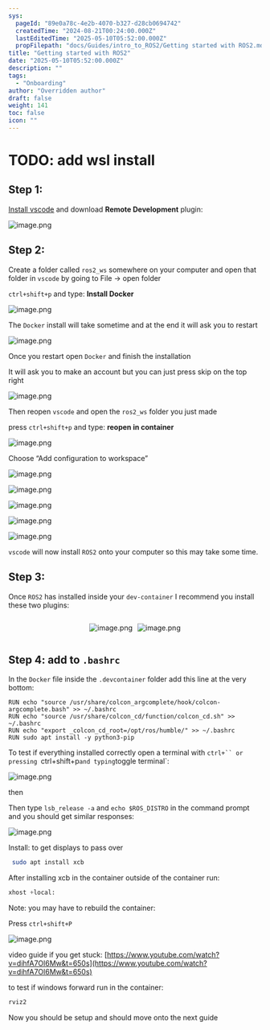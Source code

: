 ```yaml
---
sys:
  pageId: "89e0a78c-4e2b-4070-b327-d28cb0694742"
  createdTime: "2024-08-21T00:24:00.000Z"
  lastEditedTime: "2025-05-10T05:52:00.000Z"
  propFilepath: "docs/Guides/intro_to_ROS2/Getting started with ROS2.md"
title: "Getting started with ROS2"
date: "2025-05-10T05:52:00.000Z"
description: ""
tags:
  - "Onboarding"
author: "Overridden author"
draft: false
weight: 141
toc: false
icon: ""
---
```


# TODO: add wsl install

## Step 1:

[Install vscode](https://code.visualstudio.com/download) and download **Remote Development** plugin:

![image.png](https://prod-files-secure.s3.us-west-2.amazonaws.com/d518164a-d88e-44d1-a4ee-3adb3bd8bce0/efb52993-1881-4a40-b95e-6f020334f022/image.png?X-Amz-Algorithm=AWS4-HMAC-SHA256&X-Amz-Content-Sha256=UNSIGNED-PAYLOAD&X-Amz-Credential=ASIAZI2LB4663IW5B7NG%2F20250519%2Fus-west-2%2Fs3%2Faws4_request&X-Amz-Date=20250519T034045Z&X-Amz-Expires=3600&X-Amz-Security-Token=IQoJb3JpZ2luX2VjEMj%2F%2F%2F%2F%2F%2F%2F%2F%2F%2FwEaCXVzLXdlc3QtMiJHMEUCIC9qWZie29pqEcRea5PzIHe7L0Wi18JNwlq2ai3%2BM6D7AiEAvrZKuYhlwhrn%2BxmiFYaytD3ifNqFwmGghq6ey6Q0%2ByEqiAQIgf%2F%2F%2F%2F%2F%2F%2F%2F%2F%2FARAAGgw2Mzc0MjMxODM4MDUiDEQFVOu7RO1ovz3GuSrcA4KNaeu4LferVnFvyBzinBC%2FoBBIjQmfbAjH0aue1pqTW%2Fe%2BWB3772T7f3OqmKsmM3HFMeM2I%2Bc9ll9hPyZfRVHSbyJboxW34O%2BZVPzJ9kg5bBMQ5YCIyj2cQaTY5aSK3vSjOsXahLgQ3fiBYyaC0GZmGqO10OIx%2Bw8lANsvm7S56GybKMVSML9xc3FGWA0vlVmwg6hDJW2Z%2BzLks4zYF6oP2%2F9eecWkgaWexx7Pw%2BMJ6o8NGg7hcfx5M0gv1NJzPE8MgOYCU5HC9q6JKrGeR7Aioa8lYOPyJht4u%2BBWZApWx9x99BkBP2t3SbdQNJZDMn1z7bJHqW5E96kydLWBXWMtFNmtEg4%2FTepR4CVG9Yvs0oVCfr%2FbC2WnUE%2BSMZmTZl5TSclFCAabs0HqUqUBMpZGwq8jKJYcMrQ90mBKXhfOsZRJID91i%2Bx8yHYYMiO6SO9onHnji9VteuxpRowpmVZvqb5VjKhPD3LXp79SP1cjjnDFdZ0e9DqkiW%2BgJLdb%2B1VlU3dNNWJR5Qe1lvch2JjsVIYUPrJwEZBMoWKoTIKiGVrG%2F4ZnoPqeNbgQD81p0PK3M%2FZpS6CCFEpYDwepuZ3w%2B0Z4vZEe8jcaAMpHQpkJtA1Wn40ATYefgVp0MMPsqcEGOqUBj%2BXkOR9B0pSZpcmacXg3hJz2R9WFDOC%2FnAqOcIi239VV%2BUzZ955TywoGDz1LoMXYf2fzdNQPFRIMvmloloE2Nw02gAPcGrTzR7K3wtkjamGoojjO8L%2BdsALUor8xTZ9Yy3IQM5JP3evq1a6o1IZc9orGByB%2B7mpxLh7XBWDrt5pirZQ6uMBPxRIh%2FwZbJVI%2FT3E9zAnhA1SvVAa59nXnJA2Qmds7&X-Amz-Signature=c631b7ede33487a1516058f7a9a6b8665e03b4bb3c0359bfffaa52a48af5d41d&X-Amz-SignedHeaders=host&x-id=GetObject)

## Step 2:

Create a folder called `ros2_ws` somewhere on your computer and open that folder in `vscode` by going to File → open folder 

`ctrl+shift+p` and type: **Install Docker**

![image.png](https://prod-files-secure.s3.us-west-2.amazonaws.com/d518164a-d88e-44d1-a4ee-3adb3bd8bce0/2269dc0e-1cd5-47ff-bceb-c04ad9b2eab0/image.png?X-Amz-Algorithm=AWS4-HMAC-SHA256&X-Amz-Content-Sha256=UNSIGNED-PAYLOAD&X-Amz-Credential=ASIAZI2LB4663IW5B7NG%2F20250519%2Fus-west-2%2Fs3%2Faws4_request&X-Amz-Date=20250519T034045Z&X-Amz-Expires=3600&X-Amz-Security-Token=IQoJb3JpZ2luX2VjEMj%2F%2F%2F%2F%2F%2F%2F%2F%2F%2FwEaCXVzLXdlc3QtMiJHMEUCIC9qWZie29pqEcRea5PzIHe7L0Wi18JNwlq2ai3%2BM6D7AiEAvrZKuYhlwhrn%2BxmiFYaytD3ifNqFwmGghq6ey6Q0%2ByEqiAQIgf%2F%2F%2F%2F%2F%2F%2F%2F%2F%2FARAAGgw2Mzc0MjMxODM4MDUiDEQFVOu7RO1ovz3GuSrcA4KNaeu4LferVnFvyBzinBC%2FoBBIjQmfbAjH0aue1pqTW%2Fe%2BWB3772T7f3OqmKsmM3HFMeM2I%2Bc9ll9hPyZfRVHSbyJboxW34O%2BZVPzJ9kg5bBMQ5YCIyj2cQaTY5aSK3vSjOsXahLgQ3fiBYyaC0GZmGqO10OIx%2Bw8lANsvm7S56GybKMVSML9xc3FGWA0vlVmwg6hDJW2Z%2BzLks4zYF6oP2%2F9eecWkgaWexx7Pw%2BMJ6o8NGg7hcfx5M0gv1NJzPE8MgOYCU5HC9q6JKrGeR7Aioa8lYOPyJht4u%2BBWZApWx9x99BkBP2t3SbdQNJZDMn1z7bJHqW5E96kydLWBXWMtFNmtEg4%2FTepR4CVG9Yvs0oVCfr%2FbC2WnUE%2BSMZmTZl5TSclFCAabs0HqUqUBMpZGwq8jKJYcMrQ90mBKXhfOsZRJID91i%2Bx8yHYYMiO6SO9onHnji9VteuxpRowpmVZvqb5VjKhPD3LXp79SP1cjjnDFdZ0e9DqkiW%2BgJLdb%2B1VlU3dNNWJR5Qe1lvch2JjsVIYUPrJwEZBMoWKoTIKiGVrG%2F4ZnoPqeNbgQD81p0PK3M%2FZpS6CCFEpYDwepuZ3w%2B0Z4vZEe8jcaAMpHQpkJtA1Wn40ATYefgVp0MMPsqcEGOqUBj%2BXkOR9B0pSZpcmacXg3hJz2R9WFDOC%2FnAqOcIi239VV%2BUzZ955TywoGDz1LoMXYf2fzdNQPFRIMvmloloE2Nw02gAPcGrTzR7K3wtkjamGoojjO8L%2BdsALUor8xTZ9Yy3IQM5JP3evq1a6o1IZc9orGByB%2B7mpxLh7XBWDrt5pirZQ6uMBPxRIh%2FwZbJVI%2FT3E9zAnhA1SvVAa59nXnJA2Qmds7&X-Amz-Signature=4d997cf8132e12e9792e80ac73ee28c484ab2c8ecc483ab609127c0d852bcffe&X-Amz-SignedHeaders=host&x-id=GetObject)

The `Docker` install will take sometime and at the end it will ask you to restart

![image.png](https://prod-files-secure.s3.us-west-2.amazonaws.com/d518164a-d88e-44d1-a4ee-3adb3bd8bce0/ed233f78-be33-4b1f-b89c-9c346c0e961e/image.png?X-Amz-Algorithm=AWS4-HMAC-SHA256&X-Amz-Content-Sha256=UNSIGNED-PAYLOAD&X-Amz-Credential=ASIAZI2LB4663IW5B7NG%2F20250519%2Fus-west-2%2Fs3%2Faws4_request&X-Amz-Date=20250519T034045Z&X-Amz-Expires=3600&X-Amz-Security-Token=IQoJb3JpZ2luX2VjEMj%2F%2F%2F%2F%2F%2F%2F%2F%2F%2FwEaCXVzLXdlc3QtMiJHMEUCIC9qWZie29pqEcRea5PzIHe7L0Wi18JNwlq2ai3%2BM6D7AiEAvrZKuYhlwhrn%2BxmiFYaytD3ifNqFwmGghq6ey6Q0%2ByEqiAQIgf%2F%2F%2F%2F%2F%2F%2F%2F%2F%2FARAAGgw2Mzc0MjMxODM4MDUiDEQFVOu7RO1ovz3GuSrcA4KNaeu4LferVnFvyBzinBC%2FoBBIjQmfbAjH0aue1pqTW%2Fe%2BWB3772T7f3OqmKsmM3HFMeM2I%2Bc9ll9hPyZfRVHSbyJboxW34O%2BZVPzJ9kg5bBMQ5YCIyj2cQaTY5aSK3vSjOsXahLgQ3fiBYyaC0GZmGqO10OIx%2Bw8lANsvm7S56GybKMVSML9xc3FGWA0vlVmwg6hDJW2Z%2BzLks4zYF6oP2%2F9eecWkgaWexx7Pw%2BMJ6o8NGg7hcfx5M0gv1NJzPE8MgOYCU5HC9q6JKrGeR7Aioa8lYOPyJht4u%2BBWZApWx9x99BkBP2t3SbdQNJZDMn1z7bJHqW5E96kydLWBXWMtFNmtEg4%2FTepR4CVG9Yvs0oVCfr%2FbC2WnUE%2BSMZmTZl5TSclFCAabs0HqUqUBMpZGwq8jKJYcMrQ90mBKXhfOsZRJID91i%2Bx8yHYYMiO6SO9onHnji9VteuxpRowpmVZvqb5VjKhPD3LXp79SP1cjjnDFdZ0e9DqkiW%2BgJLdb%2B1VlU3dNNWJR5Qe1lvch2JjsVIYUPrJwEZBMoWKoTIKiGVrG%2F4ZnoPqeNbgQD81p0PK3M%2FZpS6CCFEpYDwepuZ3w%2B0Z4vZEe8jcaAMpHQpkJtA1Wn40ATYefgVp0MMPsqcEGOqUBj%2BXkOR9B0pSZpcmacXg3hJz2R9WFDOC%2FnAqOcIi239VV%2BUzZ955TywoGDz1LoMXYf2fzdNQPFRIMvmloloE2Nw02gAPcGrTzR7K3wtkjamGoojjO8L%2BdsALUor8xTZ9Yy3IQM5JP3evq1a6o1IZc9orGByB%2B7mpxLh7XBWDrt5pirZQ6uMBPxRIh%2FwZbJVI%2FT3E9zAnhA1SvVAa59nXnJA2Qmds7&X-Amz-Signature=9d323111e485ecc861aa8be379866a49222768b84483567edd503d37723bc03e&X-Amz-SignedHeaders=host&x-id=GetObject)

Once you restart open `Docker` and finish the installation

It will ask you to make an account but you can just press skip on the top right

![image.png](https://prod-files-secure.s3.us-west-2.amazonaws.com/d518164a-d88e-44d1-a4ee-3adb3bd8bce0/21010ad9-1659-4fd9-9f59-9932a09b2a3d/image.png?X-Amz-Algorithm=AWS4-HMAC-SHA256&X-Amz-Content-Sha256=UNSIGNED-PAYLOAD&X-Amz-Credential=ASIAZI2LB4663IW5B7NG%2F20250519%2Fus-west-2%2Fs3%2Faws4_request&X-Amz-Date=20250519T034045Z&X-Amz-Expires=3600&X-Amz-Security-Token=IQoJb3JpZ2luX2VjEMj%2F%2F%2F%2F%2F%2F%2F%2F%2F%2FwEaCXVzLXdlc3QtMiJHMEUCIC9qWZie29pqEcRea5PzIHe7L0Wi18JNwlq2ai3%2BM6D7AiEAvrZKuYhlwhrn%2BxmiFYaytD3ifNqFwmGghq6ey6Q0%2ByEqiAQIgf%2F%2F%2F%2F%2F%2F%2F%2F%2F%2FARAAGgw2Mzc0MjMxODM4MDUiDEQFVOu7RO1ovz3GuSrcA4KNaeu4LferVnFvyBzinBC%2FoBBIjQmfbAjH0aue1pqTW%2Fe%2BWB3772T7f3OqmKsmM3HFMeM2I%2Bc9ll9hPyZfRVHSbyJboxW34O%2BZVPzJ9kg5bBMQ5YCIyj2cQaTY5aSK3vSjOsXahLgQ3fiBYyaC0GZmGqO10OIx%2Bw8lANsvm7S56GybKMVSML9xc3FGWA0vlVmwg6hDJW2Z%2BzLks4zYF6oP2%2F9eecWkgaWexx7Pw%2BMJ6o8NGg7hcfx5M0gv1NJzPE8MgOYCU5HC9q6JKrGeR7Aioa8lYOPyJht4u%2BBWZApWx9x99BkBP2t3SbdQNJZDMn1z7bJHqW5E96kydLWBXWMtFNmtEg4%2FTepR4CVG9Yvs0oVCfr%2FbC2WnUE%2BSMZmTZl5TSclFCAabs0HqUqUBMpZGwq8jKJYcMrQ90mBKXhfOsZRJID91i%2Bx8yHYYMiO6SO9onHnji9VteuxpRowpmVZvqb5VjKhPD3LXp79SP1cjjnDFdZ0e9DqkiW%2BgJLdb%2B1VlU3dNNWJR5Qe1lvch2JjsVIYUPrJwEZBMoWKoTIKiGVrG%2F4ZnoPqeNbgQD81p0PK3M%2FZpS6CCFEpYDwepuZ3w%2B0Z4vZEe8jcaAMpHQpkJtA1Wn40ATYefgVp0MMPsqcEGOqUBj%2BXkOR9B0pSZpcmacXg3hJz2R9WFDOC%2FnAqOcIi239VV%2BUzZ955TywoGDz1LoMXYf2fzdNQPFRIMvmloloE2Nw02gAPcGrTzR7K3wtkjamGoojjO8L%2BdsALUor8xTZ9Yy3IQM5JP3evq1a6o1IZc9orGByB%2B7mpxLh7XBWDrt5pirZQ6uMBPxRIh%2FwZbJVI%2FT3E9zAnhA1SvVAa59nXnJA2Qmds7&X-Amz-Signature=f73c148d45e3b571460228f75937b2c11de198b5ee1a9046f0eec91ba523e2b0&X-Amz-SignedHeaders=host&x-id=GetObject)

Then reopen `vscode` and open the `ros2_ws` folder you just made

press `ctrl+shift+p` and type: **reopen in container**

![image.png](https://prod-files-secure.s3.us-west-2.amazonaws.com/d518164a-d88e-44d1-a4ee-3adb3bd8bce0/4e93b8c2-41ad-488c-8095-c74205196118/image.png?X-Amz-Algorithm=AWS4-HMAC-SHA256&X-Amz-Content-Sha256=UNSIGNED-PAYLOAD&X-Amz-Credential=ASIAZI2LB4663IW5B7NG%2F20250519%2Fus-west-2%2Fs3%2Faws4_request&X-Amz-Date=20250519T034045Z&X-Amz-Expires=3600&X-Amz-Security-Token=IQoJb3JpZ2luX2VjEMj%2F%2F%2F%2F%2F%2F%2F%2F%2F%2FwEaCXVzLXdlc3QtMiJHMEUCIC9qWZie29pqEcRea5PzIHe7L0Wi18JNwlq2ai3%2BM6D7AiEAvrZKuYhlwhrn%2BxmiFYaytD3ifNqFwmGghq6ey6Q0%2ByEqiAQIgf%2F%2F%2F%2F%2F%2F%2F%2F%2F%2FARAAGgw2Mzc0MjMxODM4MDUiDEQFVOu7RO1ovz3GuSrcA4KNaeu4LferVnFvyBzinBC%2FoBBIjQmfbAjH0aue1pqTW%2Fe%2BWB3772T7f3OqmKsmM3HFMeM2I%2Bc9ll9hPyZfRVHSbyJboxW34O%2BZVPzJ9kg5bBMQ5YCIyj2cQaTY5aSK3vSjOsXahLgQ3fiBYyaC0GZmGqO10OIx%2Bw8lANsvm7S56GybKMVSML9xc3FGWA0vlVmwg6hDJW2Z%2BzLks4zYF6oP2%2F9eecWkgaWexx7Pw%2BMJ6o8NGg7hcfx5M0gv1NJzPE8MgOYCU5HC9q6JKrGeR7Aioa8lYOPyJht4u%2BBWZApWx9x99BkBP2t3SbdQNJZDMn1z7bJHqW5E96kydLWBXWMtFNmtEg4%2FTepR4CVG9Yvs0oVCfr%2FbC2WnUE%2BSMZmTZl5TSclFCAabs0HqUqUBMpZGwq8jKJYcMrQ90mBKXhfOsZRJID91i%2Bx8yHYYMiO6SO9onHnji9VteuxpRowpmVZvqb5VjKhPD3LXp79SP1cjjnDFdZ0e9DqkiW%2BgJLdb%2B1VlU3dNNWJR5Qe1lvch2JjsVIYUPrJwEZBMoWKoTIKiGVrG%2F4ZnoPqeNbgQD81p0PK3M%2FZpS6CCFEpYDwepuZ3w%2B0Z4vZEe8jcaAMpHQpkJtA1Wn40ATYefgVp0MMPsqcEGOqUBj%2BXkOR9B0pSZpcmacXg3hJz2R9WFDOC%2FnAqOcIi239VV%2BUzZ955TywoGDz1LoMXYf2fzdNQPFRIMvmloloE2Nw02gAPcGrTzR7K3wtkjamGoojjO8L%2BdsALUor8xTZ9Yy3IQM5JP3evq1a6o1IZc9orGByB%2B7mpxLh7XBWDrt5pirZQ6uMBPxRIh%2FwZbJVI%2FT3E9zAnhA1SvVAa59nXnJA2Qmds7&X-Amz-Signature=9a5ffe9152bced0168ab86261462db0b599ce02d020370fcb7701d868fcf30e1&X-Amz-SignedHeaders=host&x-id=GetObject)

Choose “Add configuration to workspace”

![image.png](https://prod-files-secure.s3.us-west-2.amazonaws.com/d518164a-d88e-44d1-a4ee-3adb3bd8bce0/9560b282-5060-4989-ba37-97e7b2c22476/image.png?X-Amz-Algorithm=AWS4-HMAC-SHA256&X-Amz-Content-Sha256=UNSIGNED-PAYLOAD&X-Amz-Credential=ASIAZI2LB4663IW5B7NG%2F20250519%2Fus-west-2%2Fs3%2Faws4_request&X-Amz-Date=20250519T034045Z&X-Amz-Expires=3600&X-Amz-Security-Token=IQoJb3JpZ2luX2VjEMj%2F%2F%2F%2F%2F%2F%2F%2F%2F%2FwEaCXVzLXdlc3QtMiJHMEUCIC9qWZie29pqEcRea5PzIHe7L0Wi18JNwlq2ai3%2BM6D7AiEAvrZKuYhlwhrn%2BxmiFYaytD3ifNqFwmGghq6ey6Q0%2ByEqiAQIgf%2F%2F%2F%2F%2F%2F%2F%2F%2F%2FARAAGgw2Mzc0MjMxODM4MDUiDEQFVOu7RO1ovz3GuSrcA4KNaeu4LferVnFvyBzinBC%2FoBBIjQmfbAjH0aue1pqTW%2Fe%2BWB3772T7f3OqmKsmM3HFMeM2I%2Bc9ll9hPyZfRVHSbyJboxW34O%2BZVPzJ9kg5bBMQ5YCIyj2cQaTY5aSK3vSjOsXahLgQ3fiBYyaC0GZmGqO10OIx%2Bw8lANsvm7S56GybKMVSML9xc3FGWA0vlVmwg6hDJW2Z%2BzLks4zYF6oP2%2F9eecWkgaWexx7Pw%2BMJ6o8NGg7hcfx5M0gv1NJzPE8MgOYCU5HC9q6JKrGeR7Aioa8lYOPyJht4u%2BBWZApWx9x99BkBP2t3SbdQNJZDMn1z7bJHqW5E96kydLWBXWMtFNmtEg4%2FTepR4CVG9Yvs0oVCfr%2FbC2WnUE%2BSMZmTZl5TSclFCAabs0HqUqUBMpZGwq8jKJYcMrQ90mBKXhfOsZRJID91i%2Bx8yHYYMiO6SO9onHnji9VteuxpRowpmVZvqb5VjKhPD3LXp79SP1cjjnDFdZ0e9DqkiW%2BgJLdb%2B1VlU3dNNWJR5Qe1lvch2JjsVIYUPrJwEZBMoWKoTIKiGVrG%2F4ZnoPqeNbgQD81p0PK3M%2FZpS6CCFEpYDwepuZ3w%2B0Z4vZEe8jcaAMpHQpkJtA1Wn40ATYefgVp0MMPsqcEGOqUBj%2BXkOR9B0pSZpcmacXg3hJz2R9WFDOC%2FnAqOcIi239VV%2BUzZ955TywoGDz1LoMXYf2fzdNQPFRIMvmloloE2Nw02gAPcGrTzR7K3wtkjamGoojjO8L%2BdsALUor8xTZ9Yy3IQM5JP3evq1a6o1IZc9orGByB%2B7mpxLh7XBWDrt5pirZQ6uMBPxRIh%2FwZbJVI%2FT3E9zAnhA1SvVAa59nXnJA2Qmds7&X-Amz-Signature=a163234655492f55591eee3818c2220cc9282c91f7c65a371cde202d8f44bca7&X-Amz-SignedHeaders=host&x-id=GetObject)

![image.png](https://prod-files-secure.s3.us-west-2.amazonaws.com/d518164a-d88e-44d1-a4ee-3adb3bd8bce0/2ee63f81-886b-48e8-a553-dc6e5eac99e4/image.png?X-Amz-Algorithm=AWS4-HMAC-SHA256&X-Amz-Content-Sha256=UNSIGNED-PAYLOAD&X-Amz-Credential=ASIAZI2LB4663IW5B7NG%2F20250519%2Fus-west-2%2Fs3%2Faws4_request&X-Amz-Date=20250519T034045Z&X-Amz-Expires=3600&X-Amz-Security-Token=IQoJb3JpZ2luX2VjEMj%2F%2F%2F%2F%2F%2F%2F%2F%2F%2FwEaCXVzLXdlc3QtMiJHMEUCIC9qWZie29pqEcRea5PzIHe7L0Wi18JNwlq2ai3%2BM6D7AiEAvrZKuYhlwhrn%2BxmiFYaytD3ifNqFwmGghq6ey6Q0%2ByEqiAQIgf%2F%2F%2F%2F%2F%2F%2F%2F%2F%2FARAAGgw2Mzc0MjMxODM4MDUiDEQFVOu7RO1ovz3GuSrcA4KNaeu4LferVnFvyBzinBC%2FoBBIjQmfbAjH0aue1pqTW%2Fe%2BWB3772T7f3OqmKsmM3HFMeM2I%2Bc9ll9hPyZfRVHSbyJboxW34O%2BZVPzJ9kg5bBMQ5YCIyj2cQaTY5aSK3vSjOsXahLgQ3fiBYyaC0GZmGqO10OIx%2Bw8lANsvm7S56GybKMVSML9xc3FGWA0vlVmwg6hDJW2Z%2BzLks4zYF6oP2%2F9eecWkgaWexx7Pw%2BMJ6o8NGg7hcfx5M0gv1NJzPE8MgOYCU5HC9q6JKrGeR7Aioa8lYOPyJht4u%2BBWZApWx9x99BkBP2t3SbdQNJZDMn1z7bJHqW5E96kydLWBXWMtFNmtEg4%2FTepR4CVG9Yvs0oVCfr%2FbC2WnUE%2BSMZmTZl5TSclFCAabs0HqUqUBMpZGwq8jKJYcMrQ90mBKXhfOsZRJID91i%2Bx8yHYYMiO6SO9onHnji9VteuxpRowpmVZvqb5VjKhPD3LXp79SP1cjjnDFdZ0e9DqkiW%2BgJLdb%2B1VlU3dNNWJR5Qe1lvch2JjsVIYUPrJwEZBMoWKoTIKiGVrG%2F4ZnoPqeNbgQD81p0PK3M%2FZpS6CCFEpYDwepuZ3w%2B0Z4vZEe8jcaAMpHQpkJtA1Wn40ATYefgVp0MMPsqcEGOqUBj%2BXkOR9B0pSZpcmacXg3hJz2R9WFDOC%2FnAqOcIi239VV%2BUzZ955TywoGDz1LoMXYf2fzdNQPFRIMvmloloE2Nw02gAPcGrTzR7K3wtkjamGoojjO8L%2BdsALUor8xTZ9Yy3IQM5JP3evq1a6o1IZc9orGByB%2B7mpxLh7XBWDrt5pirZQ6uMBPxRIh%2FwZbJVI%2FT3E9zAnhA1SvVAa59nXnJA2Qmds7&X-Amz-Signature=0c5df9b9389763a1868004149012d7eb68536ee0b71c236281289781851deb22&X-Amz-SignedHeaders=host&x-id=GetObject)

![image.png](https://prod-files-secure.s3.us-west-2.amazonaws.com/d518164a-d88e-44d1-a4ee-3adb3bd8bce0/ae1580b2-b048-407e-aed9-b584224a7a04/image.png?X-Amz-Algorithm=AWS4-HMAC-SHA256&X-Amz-Content-Sha256=UNSIGNED-PAYLOAD&X-Amz-Credential=ASIAZI2LB4663IW5B7NG%2F20250519%2Fus-west-2%2Fs3%2Faws4_request&X-Amz-Date=20250519T034045Z&X-Amz-Expires=3600&X-Amz-Security-Token=IQoJb3JpZ2luX2VjEMj%2F%2F%2F%2F%2F%2F%2F%2F%2F%2FwEaCXVzLXdlc3QtMiJHMEUCIC9qWZie29pqEcRea5PzIHe7L0Wi18JNwlq2ai3%2BM6D7AiEAvrZKuYhlwhrn%2BxmiFYaytD3ifNqFwmGghq6ey6Q0%2ByEqiAQIgf%2F%2F%2F%2F%2F%2F%2F%2F%2F%2FARAAGgw2Mzc0MjMxODM4MDUiDEQFVOu7RO1ovz3GuSrcA4KNaeu4LferVnFvyBzinBC%2FoBBIjQmfbAjH0aue1pqTW%2Fe%2BWB3772T7f3OqmKsmM3HFMeM2I%2Bc9ll9hPyZfRVHSbyJboxW34O%2BZVPzJ9kg5bBMQ5YCIyj2cQaTY5aSK3vSjOsXahLgQ3fiBYyaC0GZmGqO10OIx%2Bw8lANsvm7S56GybKMVSML9xc3FGWA0vlVmwg6hDJW2Z%2BzLks4zYF6oP2%2F9eecWkgaWexx7Pw%2BMJ6o8NGg7hcfx5M0gv1NJzPE8MgOYCU5HC9q6JKrGeR7Aioa8lYOPyJht4u%2BBWZApWx9x99BkBP2t3SbdQNJZDMn1z7bJHqW5E96kydLWBXWMtFNmtEg4%2FTepR4CVG9Yvs0oVCfr%2FbC2WnUE%2BSMZmTZl5TSclFCAabs0HqUqUBMpZGwq8jKJYcMrQ90mBKXhfOsZRJID91i%2Bx8yHYYMiO6SO9onHnji9VteuxpRowpmVZvqb5VjKhPD3LXp79SP1cjjnDFdZ0e9DqkiW%2BgJLdb%2B1VlU3dNNWJR5Qe1lvch2JjsVIYUPrJwEZBMoWKoTIKiGVrG%2F4ZnoPqeNbgQD81p0PK3M%2FZpS6CCFEpYDwepuZ3w%2B0Z4vZEe8jcaAMpHQpkJtA1Wn40ATYefgVp0MMPsqcEGOqUBj%2BXkOR9B0pSZpcmacXg3hJz2R9WFDOC%2FnAqOcIi239VV%2BUzZ955TywoGDz1LoMXYf2fzdNQPFRIMvmloloE2Nw02gAPcGrTzR7K3wtkjamGoojjO8L%2BdsALUor8xTZ9Yy3IQM5JP3evq1a6o1IZc9orGByB%2B7mpxLh7XBWDrt5pirZQ6uMBPxRIh%2FwZbJVI%2FT3E9zAnhA1SvVAa59nXnJA2Qmds7&X-Amz-Signature=c9abdd894828defa78f0d9a7e7b7d29b4c21ffd583b9ef38caafcb9667ca1254&X-Amz-SignedHeaders=host&x-id=GetObject)

![image.png](https://prod-files-secure.s3.us-west-2.amazonaws.com/d518164a-d88e-44d1-a4ee-3adb3bd8bce0/53255b28-f75e-430f-b9e3-c0ac8577e42b/image.png?X-Amz-Algorithm=AWS4-HMAC-SHA256&X-Amz-Content-Sha256=UNSIGNED-PAYLOAD&X-Amz-Credential=ASIAZI2LB4663IW5B7NG%2F20250519%2Fus-west-2%2Fs3%2Faws4_request&X-Amz-Date=20250519T034045Z&X-Amz-Expires=3600&X-Amz-Security-Token=IQoJb3JpZ2luX2VjEMj%2F%2F%2F%2F%2F%2F%2F%2F%2F%2FwEaCXVzLXdlc3QtMiJHMEUCIC9qWZie29pqEcRea5PzIHe7L0Wi18JNwlq2ai3%2BM6D7AiEAvrZKuYhlwhrn%2BxmiFYaytD3ifNqFwmGghq6ey6Q0%2ByEqiAQIgf%2F%2F%2F%2F%2F%2F%2F%2F%2F%2FARAAGgw2Mzc0MjMxODM4MDUiDEQFVOu7RO1ovz3GuSrcA4KNaeu4LferVnFvyBzinBC%2FoBBIjQmfbAjH0aue1pqTW%2Fe%2BWB3772T7f3OqmKsmM3HFMeM2I%2Bc9ll9hPyZfRVHSbyJboxW34O%2BZVPzJ9kg5bBMQ5YCIyj2cQaTY5aSK3vSjOsXahLgQ3fiBYyaC0GZmGqO10OIx%2Bw8lANsvm7S56GybKMVSML9xc3FGWA0vlVmwg6hDJW2Z%2BzLks4zYF6oP2%2F9eecWkgaWexx7Pw%2BMJ6o8NGg7hcfx5M0gv1NJzPE8MgOYCU5HC9q6JKrGeR7Aioa8lYOPyJht4u%2BBWZApWx9x99BkBP2t3SbdQNJZDMn1z7bJHqW5E96kydLWBXWMtFNmtEg4%2FTepR4CVG9Yvs0oVCfr%2FbC2WnUE%2BSMZmTZl5TSclFCAabs0HqUqUBMpZGwq8jKJYcMrQ90mBKXhfOsZRJID91i%2Bx8yHYYMiO6SO9onHnji9VteuxpRowpmVZvqb5VjKhPD3LXp79SP1cjjnDFdZ0e9DqkiW%2BgJLdb%2B1VlU3dNNWJR5Qe1lvch2JjsVIYUPrJwEZBMoWKoTIKiGVrG%2F4ZnoPqeNbgQD81p0PK3M%2FZpS6CCFEpYDwepuZ3w%2B0Z4vZEe8jcaAMpHQpkJtA1Wn40ATYefgVp0MMPsqcEGOqUBj%2BXkOR9B0pSZpcmacXg3hJz2R9WFDOC%2FnAqOcIi239VV%2BUzZ955TywoGDz1LoMXYf2fzdNQPFRIMvmloloE2Nw02gAPcGrTzR7K3wtkjamGoojjO8L%2BdsALUor8xTZ9Yy3IQM5JP3evq1a6o1IZc9orGByB%2B7mpxLh7XBWDrt5pirZQ6uMBPxRIh%2FwZbJVI%2FT3E9zAnhA1SvVAa59nXnJA2Qmds7&X-Amz-Signature=2f9884594e7fa57df45c5fe972ef36cefb3af2b6a552edf60a15c77fc1ac83cb&X-Amz-SignedHeaders=host&x-id=GetObject)

![image.png](https://prod-files-secure.s3.us-west-2.amazonaws.com/d518164a-d88e-44d1-a4ee-3adb3bd8bce0/7c562767-5af9-4ffb-97d1-327bcdf4ee00/image.png?X-Amz-Algorithm=AWS4-HMAC-SHA256&X-Amz-Content-Sha256=UNSIGNED-PAYLOAD&X-Amz-Credential=ASIAZI2LB4663IW5B7NG%2F20250519%2Fus-west-2%2Fs3%2Faws4_request&X-Amz-Date=20250519T034045Z&X-Amz-Expires=3600&X-Amz-Security-Token=IQoJb3JpZ2luX2VjEMj%2F%2F%2F%2F%2F%2F%2F%2F%2F%2FwEaCXVzLXdlc3QtMiJHMEUCIC9qWZie29pqEcRea5PzIHe7L0Wi18JNwlq2ai3%2BM6D7AiEAvrZKuYhlwhrn%2BxmiFYaytD3ifNqFwmGghq6ey6Q0%2ByEqiAQIgf%2F%2F%2F%2F%2F%2F%2F%2F%2F%2FARAAGgw2Mzc0MjMxODM4MDUiDEQFVOu7RO1ovz3GuSrcA4KNaeu4LferVnFvyBzinBC%2FoBBIjQmfbAjH0aue1pqTW%2Fe%2BWB3772T7f3OqmKsmM3HFMeM2I%2Bc9ll9hPyZfRVHSbyJboxW34O%2BZVPzJ9kg5bBMQ5YCIyj2cQaTY5aSK3vSjOsXahLgQ3fiBYyaC0GZmGqO10OIx%2Bw8lANsvm7S56GybKMVSML9xc3FGWA0vlVmwg6hDJW2Z%2BzLks4zYF6oP2%2F9eecWkgaWexx7Pw%2BMJ6o8NGg7hcfx5M0gv1NJzPE8MgOYCU5HC9q6JKrGeR7Aioa8lYOPyJht4u%2BBWZApWx9x99BkBP2t3SbdQNJZDMn1z7bJHqW5E96kydLWBXWMtFNmtEg4%2FTepR4CVG9Yvs0oVCfr%2FbC2WnUE%2BSMZmTZl5TSclFCAabs0HqUqUBMpZGwq8jKJYcMrQ90mBKXhfOsZRJID91i%2Bx8yHYYMiO6SO9onHnji9VteuxpRowpmVZvqb5VjKhPD3LXp79SP1cjjnDFdZ0e9DqkiW%2BgJLdb%2B1VlU3dNNWJR5Qe1lvch2JjsVIYUPrJwEZBMoWKoTIKiGVrG%2F4ZnoPqeNbgQD81p0PK3M%2FZpS6CCFEpYDwepuZ3w%2B0Z4vZEe8jcaAMpHQpkJtA1Wn40ATYefgVp0MMPsqcEGOqUBj%2BXkOR9B0pSZpcmacXg3hJz2R9WFDOC%2FnAqOcIi239VV%2BUzZ955TywoGDz1LoMXYf2fzdNQPFRIMvmloloE2Nw02gAPcGrTzR7K3wtkjamGoojjO8L%2BdsALUor8xTZ9Yy3IQM5JP3evq1a6o1IZc9orGByB%2B7mpxLh7XBWDrt5pirZQ6uMBPxRIh%2FwZbJVI%2FT3E9zAnhA1SvVAa59nXnJA2Qmds7&X-Amz-Signature=af3579c907babd99674849dbc2a8adbdf9dd76e01aac6af75e417b2735f6f2d9&X-Amz-SignedHeaders=host&x-id=GetObject)

`vscode` will now install `ROS2` onto your computer so this may take some time.

## Step 3:

Once `ROS2` has installed inside your `dev-container` I recommend you install these two plugins:

<div style="display: flex;flex-direction: row; column-gap:10px; max-width: 630px;justify-content: center;">
<div>

![image.png](https://prod-files-secure.s3.us-west-2.amazonaws.com/d518164a-d88e-44d1-a4ee-3adb3bd8bce0/3fc3d550-5a54-4ba1-ba6b-faa01cdb7369/image.png?X-Amz-Algorithm=AWS4-HMAC-SHA256&X-Amz-Content-Sha256=UNSIGNED-PAYLOAD&X-Amz-Credential=ASIAZI2LB466VXEUPAFT%2F20250519%2Fus-west-2%2Fs3%2Faws4_request&X-Amz-Date=20250519T034047Z&X-Amz-Expires=3600&X-Amz-Security-Token=IQoJb3JpZ2luX2VjEMn%2F%2F%2F%2F%2F%2F%2F%2F%2F%2FwEaCXVzLXdlc3QtMiJIMEYCIQC%2FlebypoGRtEhJIfcZk97BP%2Bfll0YZgjWAqzan2dwlXgIhAPPCgD2h%2FhZvvMXACNUljg67rhQAJ3pn5%2FzDPwO76i5hKogECIL%2F%2F%2F%2F%2F%2F%2F%2F%2F%2FwEQABoMNjM3NDIzMTgzODA1Igw7YHrU7u4r%2F6JzW5wq3ANoPFwlqVr2gQsrx97gjqGsH%2BMpiVWzEZ%2Bj%2BHwH3o2itn3ev3Xq3Q2pMX%2Fq9YlBbTrehGPg9Sv2kicv16MPYtfy5N7CXiTFVTUy5x2JSdYlyl1wMhY5ZSbPDN2Ih30vt5hmHzRUXKz7x02QOqiEfzUjWi09%2BnG2TYvd4JaNHqsWS7%2BlK3d7ygADqmpTe6N%2FR9fVhWKLcH%2BXGKmxP6qO%2B2RRSBlD1UYZcGqfGeFfzakwZT9wvObNfgH7IdVD6warIVvA0lFTTdnuWEVwckLGS0p%2BhswG2resAbE33nunxPGntoSiURQo3DKTk2YRoQpIJb7rkcbKA%2BLoYcItwPfdcOmmLkpkhEmBlogD4V1Y9PLt0iX4C7%2F7a%2BNnLq2R8jema0n9vWOIlB1hZtkaj%2FUauhhFriURwafO9RlTddoMACrWvwpXsGy8nY0RoDblo76Pab0xbVoht85D8734N4M6heifgHJEYOW%2Bcn3S5ZxJUTt0Uzz%2B12kGCEW6OU6zqst0Ng6xJjHFaWa7chHOT9knF3al2uE12Hww1ul8wMHGd9XmQYMYN9lE8ZkPexKOFuHzxucYRad0NcNHB9HyO%2Bf5SwydI0cwyaleyizhNBJxz8si%2F0X5NbE48Nt6sf6UTzDTiarBBjqkASoqfp7NdMHMmbgHOGbYro8gnpg8bDZecZ6TDZa%2BVPA0owhqVlJSL%2FLobE7kk%2BQvqyl3%2F%2BxxRuDXm8O0tPEVrVdZzlyL80TrJfjxMDhMSs5hPPvNLOL3guUF1bmqwIm3sa9aUiwTWSNjdtSQ6Y1SJoz3Knb3N2XaT0EfAL1CI2ocRb6dWVLh1sw1xFnWQY3SJtPR4ijvW2gSpispZLQxf2Jsk8Bp&X-Amz-Signature=3866b3d4c3bdb6d80f09f10b53eedbe7ad8a1699399d3e8fca6e0f290f25b315&X-Amz-SignedHeaders=host&x-id=GetObject)

</div>
<div>

![image.png](https://prod-files-secure.s3.us-west-2.amazonaws.com/d518164a-d88e-44d1-a4ee-3adb3bd8bce0/d994cc66-13c2-4093-a5a3-f84cf4601a82/image.png?X-Amz-Algorithm=AWS4-HMAC-SHA256&X-Amz-Content-Sha256=UNSIGNED-PAYLOAD&X-Amz-Credential=ASIAZI2LB466QJQ5A7I6%2F20250519%2Fus-west-2%2Fs3%2Faws4_request&X-Amz-Date=20250519T034047Z&X-Amz-Expires=3600&X-Amz-Security-Token=IQoJb3JpZ2luX2VjEMj%2F%2F%2F%2F%2F%2F%2F%2F%2F%2FwEaCXVzLXdlc3QtMiJGMEQCID6Yj9oeJSppcKLVb1s72z0q4LnDrHoOXxHz4%2BKG%2FdSzAiArQydDIE2hfdG2W4OqENMBI%2FzgEwOWJElarZaqqXsc6CqIBAiB%2F%2F%2F%2F%2F%2F%2F%2F%2F%2F8BEAAaDDYzNzQyMzE4MzgwNSIMnrsg%2BYfvu2wLdG3GKtwDkta%2FVMgEWCiyOSqJxKlySs8DcCOOQlUCgXtoay674U7zkCvRrVDzliQJP5aGd8imEZUBTVJLw1LrYrg%2B%2B5Dz%2BzqjFW6zW7%2FVC7PLhdC%2Bxmk%2FEF33k5FjOS8SzDktCS0UuZ9f2eZFcrtk1GksMiJzYT5y74bzU%2FLEYk%2BMV2s3jggCpP9Lby66eQA0RTqHdWirwPvfrJDrQFMZAK2G3w8kyLQ6GZxG91zCFmOWCVVYqF94WkbhKG35TIYo7WDCALTEY3eX6l9ICHUNLsxPOdr5LV77cyN6AnwAN6hNdYd9fVuxUJzhPbgrwF3n3O4pZcuFcQMN3SuGoYYFVub3L9IXtP1gCpfuauHasOC4yl3NhaAVWqftCiw2jo%2FNgyIb5ZvxGJmpLntuhLUF6kiuE759pN4cOcB3xNGvpMSwizRmsAOrHcicfpGfpk1uDFrbwjMVFpuIDwnBJYcHS6LQmtvMh9bBFS2KJKtA3LsEIwDffHIjrVK8qeWwfFbxdB%2F4oRJYFFtNLPSr2tUUbrnGo7Z568Yv%2B8F8ShDGnARmUYNwMUAWwo9VLoeVKnrCUGXX3iun4CzFPFBF8YMfX8%2By7N%2FQieQ%2F3o5swOiTX7f9bO%2FbD9qFxmGRVJbrMA8y%2FzswwOypwQY6pgF0nkm%2BxC8WAK5SewBfP5k1%2Bss1dsuZ8oM0c8xHMRAQyUABbvIWPpsXljzMmUXkHG9Du4j%2BPV7qE3hjrqm5rZrqaQYAYJLwOtSQRkdAgTT5O807Ay2jkNjRetlQBMPsaI6Zek%2BUP1%2FniJCUPGLDYrVoyf93%2B4mdslEZzsdQhPVGpEGfoZTN9jyquPr6jad2tSqXhjQFYY1QRNLIiNMy%2F%2Fbcpr3im4ws&X-Amz-Signature=7264930e9855e95f2e54c0f082511e0e1d6a5fdc968215de444ac7020285085a&X-Amz-SignedHeaders=host&x-id=GetObject)

</div>
</div>

## Step 4: add to `.bashrc`

In the `Docker` file inside the `.devcontainer` folder add this line at the very bottom: 

```docker
RUN echo "source /usr/share/colcon_argcomplete/hook/colcon-argcomplete.bash" >> ~/.bashrc
RUN echo "source /usr/share/colcon_cd/function/colcon_cd.sh" >> ~/.bashrc
RUN echo "export _colcon_cd_root=/opt/ros/humble/" >> ~/.bashrc
RUN sudo apt install -y python3-pip 
```

To test if everything installed correctly open a terminal with `ctrl+`` or pressing `ctrl+shift+p` and typing `toggle terminal`:

![image.png](https://prod-files-secure.s3.us-west-2.amazonaws.com/d518164a-d88e-44d1-a4ee-3adb3bd8bce0/6a4943d8-b04e-4c02-9a58-775f3384d1a5/image.png?X-Amz-Algorithm=AWS4-HMAC-SHA256&X-Amz-Content-Sha256=UNSIGNED-PAYLOAD&X-Amz-Credential=ASIAZI2LB4663IW5B7NG%2F20250519%2Fus-west-2%2Fs3%2Faws4_request&X-Amz-Date=20250519T034045Z&X-Amz-Expires=3600&X-Amz-Security-Token=IQoJb3JpZ2luX2VjEMj%2F%2F%2F%2F%2F%2F%2F%2F%2F%2FwEaCXVzLXdlc3QtMiJHMEUCIC9qWZie29pqEcRea5PzIHe7L0Wi18JNwlq2ai3%2BM6D7AiEAvrZKuYhlwhrn%2BxmiFYaytD3ifNqFwmGghq6ey6Q0%2ByEqiAQIgf%2F%2F%2F%2F%2F%2F%2F%2F%2F%2FARAAGgw2Mzc0MjMxODM4MDUiDEQFVOu7RO1ovz3GuSrcA4KNaeu4LferVnFvyBzinBC%2FoBBIjQmfbAjH0aue1pqTW%2Fe%2BWB3772T7f3OqmKsmM3HFMeM2I%2Bc9ll9hPyZfRVHSbyJboxW34O%2BZVPzJ9kg5bBMQ5YCIyj2cQaTY5aSK3vSjOsXahLgQ3fiBYyaC0GZmGqO10OIx%2Bw8lANsvm7S56GybKMVSML9xc3FGWA0vlVmwg6hDJW2Z%2BzLks4zYF6oP2%2F9eecWkgaWexx7Pw%2BMJ6o8NGg7hcfx5M0gv1NJzPE8MgOYCU5HC9q6JKrGeR7Aioa8lYOPyJht4u%2BBWZApWx9x99BkBP2t3SbdQNJZDMn1z7bJHqW5E96kydLWBXWMtFNmtEg4%2FTepR4CVG9Yvs0oVCfr%2FbC2WnUE%2BSMZmTZl5TSclFCAabs0HqUqUBMpZGwq8jKJYcMrQ90mBKXhfOsZRJID91i%2Bx8yHYYMiO6SO9onHnji9VteuxpRowpmVZvqb5VjKhPD3LXp79SP1cjjnDFdZ0e9DqkiW%2BgJLdb%2B1VlU3dNNWJR5Qe1lvch2JjsVIYUPrJwEZBMoWKoTIKiGVrG%2F4ZnoPqeNbgQD81p0PK3M%2FZpS6CCFEpYDwepuZ3w%2B0Z4vZEe8jcaAMpHQpkJtA1Wn40ATYefgVp0MMPsqcEGOqUBj%2BXkOR9B0pSZpcmacXg3hJz2R9WFDOC%2FnAqOcIi239VV%2BUzZ955TywoGDz1LoMXYf2fzdNQPFRIMvmloloE2Nw02gAPcGrTzR7K3wtkjamGoojjO8L%2BdsALUor8xTZ9Yy3IQM5JP3evq1a6o1IZc9orGByB%2B7mpxLh7XBWDrt5pirZQ6uMBPxRIh%2FwZbJVI%2FT3E9zAnhA1SvVAa59nXnJA2Qmds7&X-Amz-Signature=69bd8d2a45e696bdc590434164da09f07f4c8a66228894693383586557c12255&X-Amz-SignedHeaders=host&x-id=GetObject)

then 

Then type `lsb_release -a` and `echo $ROS_DISTRO` in the command prompt and you should get similar responses:

![image.png](https://prod-files-secure.s3.us-west-2.amazonaws.com/d518164a-d88e-44d1-a4ee-3adb3bd8bce0/3e635dec-a805-4e85-8b9e-d000e5b71a4e/image.png?X-Amz-Algorithm=AWS4-HMAC-SHA256&X-Amz-Content-Sha256=UNSIGNED-PAYLOAD&X-Amz-Credential=ASIAZI2LB4663IW5B7NG%2F20250519%2Fus-west-2%2Fs3%2Faws4_request&X-Amz-Date=20250519T034045Z&X-Amz-Expires=3600&X-Amz-Security-Token=IQoJb3JpZ2luX2VjEMj%2F%2F%2F%2F%2F%2F%2F%2F%2F%2FwEaCXVzLXdlc3QtMiJHMEUCIC9qWZie29pqEcRea5PzIHe7L0Wi18JNwlq2ai3%2BM6D7AiEAvrZKuYhlwhrn%2BxmiFYaytD3ifNqFwmGghq6ey6Q0%2ByEqiAQIgf%2F%2F%2F%2F%2F%2F%2F%2F%2F%2FARAAGgw2Mzc0MjMxODM4MDUiDEQFVOu7RO1ovz3GuSrcA4KNaeu4LferVnFvyBzinBC%2FoBBIjQmfbAjH0aue1pqTW%2Fe%2BWB3772T7f3OqmKsmM3HFMeM2I%2Bc9ll9hPyZfRVHSbyJboxW34O%2BZVPzJ9kg5bBMQ5YCIyj2cQaTY5aSK3vSjOsXahLgQ3fiBYyaC0GZmGqO10OIx%2Bw8lANsvm7S56GybKMVSML9xc3FGWA0vlVmwg6hDJW2Z%2BzLks4zYF6oP2%2F9eecWkgaWexx7Pw%2BMJ6o8NGg7hcfx5M0gv1NJzPE8MgOYCU5HC9q6JKrGeR7Aioa8lYOPyJht4u%2BBWZApWx9x99BkBP2t3SbdQNJZDMn1z7bJHqW5E96kydLWBXWMtFNmtEg4%2FTepR4CVG9Yvs0oVCfr%2FbC2WnUE%2BSMZmTZl5TSclFCAabs0HqUqUBMpZGwq8jKJYcMrQ90mBKXhfOsZRJID91i%2Bx8yHYYMiO6SO9onHnji9VteuxpRowpmVZvqb5VjKhPD3LXp79SP1cjjnDFdZ0e9DqkiW%2BgJLdb%2B1VlU3dNNWJR5Qe1lvch2JjsVIYUPrJwEZBMoWKoTIKiGVrG%2F4ZnoPqeNbgQD81p0PK3M%2FZpS6CCFEpYDwepuZ3w%2B0Z4vZEe8jcaAMpHQpkJtA1Wn40ATYefgVp0MMPsqcEGOqUBj%2BXkOR9B0pSZpcmacXg3hJz2R9WFDOC%2FnAqOcIi239VV%2BUzZ955TywoGDz1LoMXYf2fzdNQPFRIMvmloloE2Nw02gAPcGrTzR7K3wtkjamGoojjO8L%2BdsALUor8xTZ9Yy3IQM5JP3evq1a6o1IZc9orGByB%2B7mpxLh7XBWDrt5pirZQ6uMBPxRIh%2FwZbJVI%2FT3E9zAnhA1SvVAa59nXnJA2Qmds7&X-Amz-Signature=d3e664526e0b4c962e04a4c7144aca511b84c1ecb80cf27e3a76d1c4409168f7&X-Amz-SignedHeaders=host&x-id=GetObject)

Install:  to get displays to pass over

```bash
 sudo apt install xcb
```

After installing xcb in the container outside of the container run:

```python
xhost +local:
```

Note: you may have to rebuild the container:

Press `ctrl+shift+P`

![image.png](https://prod-files-secure.s3.us-west-2.amazonaws.com/d518164a-d88e-44d1-a4ee-3adb3bd8bce0/6c2be660-2618-4c38-9c26-53554f7a0b7b/image.png?X-Amz-Algorithm=AWS4-HMAC-SHA256&X-Amz-Content-Sha256=UNSIGNED-PAYLOAD&X-Amz-Credential=ASIAZI2LB4663IW5B7NG%2F20250519%2Fus-west-2%2Fs3%2Faws4_request&X-Amz-Date=20250519T034045Z&X-Amz-Expires=3600&X-Amz-Security-Token=IQoJb3JpZ2luX2VjEMj%2F%2F%2F%2F%2F%2F%2F%2F%2F%2FwEaCXVzLXdlc3QtMiJHMEUCIC9qWZie29pqEcRea5PzIHe7L0Wi18JNwlq2ai3%2BM6D7AiEAvrZKuYhlwhrn%2BxmiFYaytD3ifNqFwmGghq6ey6Q0%2ByEqiAQIgf%2F%2F%2F%2F%2F%2F%2F%2F%2F%2FARAAGgw2Mzc0MjMxODM4MDUiDEQFVOu7RO1ovz3GuSrcA4KNaeu4LferVnFvyBzinBC%2FoBBIjQmfbAjH0aue1pqTW%2Fe%2BWB3772T7f3OqmKsmM3HFMeM2I%2Bc9ll9hPyZfRVHSbyJboxW34O%2BZVPzJ9kg5bBMQ5YCIyj2cQaTY5aSK3vSjOsXahLgQ3fiBYyaC0GZmGqO10OIx%2Bw8lANsvm7S56GybKMVSML9xc3FGWA0vlVmwg6hDJW2Z%2BzLks4zYF6oP2%2F9eecWkgaWexx7Pw%2BMJ6o8NGg7hcfx5M0gv1NJzPE8MgOYCU5HC9q6JKrGeR7Aioa8lYOPyJht4u%2BBWZApWx9x99BkBP2t3SbdQNJZDMn1z7bJHqW5E96kydLWBXWMtFNmtEg4%2FTepR4CVG9Yvs0oVCfr%2FbC2WnUE%2BSMZmTZl5TSclFCAabs0HqUqUBMpZGwq8jKJYcMrQ90mBKXhfOsZRJID91i%2Bx8yHYYMiO6SO9onHnji9VteuxpRowpmVZvqb5VjKhPD3LXp79SP1cjjnDFdZ0e9DqkiW%2BgJLdb%2B1VlU3dNNWJR5Qe1lvch2JjsVIYUPrJwEZBMoWKoTIKiGVrG%2F4ZnoPqeNbgQD81p0PK3M%2FZpS6CCFEpYDwepuZ3w%2B0Z4vZEe8jcaAMpHQpkJtA1Wn40ATYefgVp0MMPsqcEGOqUBj%2BXkOR9B0pSZpcmacXg3hJz2R9WFDOC%2FnAqOcIi239VV%2BUzZ955TywoGDz1LoMXYf2fzdNQPFRIMvmloloE2Nw02gAPcGrTzR7K3wtkjamGoojjO8L%2BdsALUor8xTZ9Yy3IQM5JP3evq1a6o1IZc9orGByB%2B7mpxLh7XBWDrt5pirZQ6uMBPxRIh%2FwZbJVI%2FT3E9zAnhA1SvVAa59nXnJA2Qmds7&X-Amz-Signature=3d006bb8c8774e1d8467f1e4f69416b9a39eb28d075f97098801e483c2be7e31&X-Amz-SignedHeaders=host&x-id=GetObject)

video guide if you get stuck: [https://www.youtube.com/watch?v=dihfA7Ol6Mw&t=650s](https://www.youtube.com/watch?v=dihfA7Ol6Mw&t=650s)

to test if windows forward run in the container:

```bash
rviz2
```

Now you should be setup and should move onto the next guide 

